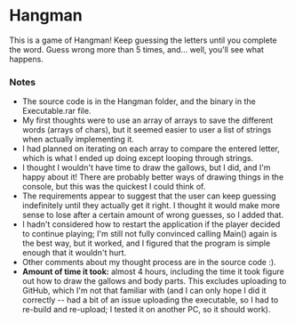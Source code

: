 # Hangman

This is a game of Hangman! Keep guessing the letters until you complete the word. Guess wrong more than 5 times, and... well, you'll see what happens.

### Notes

* The source code is in the Hangman folder, and the binary in the Executable.rar file.
* My first thoughts were to use an array of arrays to save the different words (arrays of chars), but it seemed easier to user a list of strings when actually implementing it.
* I had planned on iterating on each array to compare the entered letter, which is what I ended up doing except looping through strings.
* I thought I wouldn't have time to draw the gallows, but I did, and I'm happy about it! There are probably better ways of drawing things in the console, but this was the quickest I could think of.
* The requirements appear to suggest that the user can keep guessing indefinitely until they actually get it right. I thought it would make more sense to lose after a certain amount of wrong guesses, so I added that.
* I hadn't considered how to restart the application if the player decided to continue playing; I'm still not fully convinced calling Main() again is the best way, but it worked, and I figured that the program is simple enough that it wouldn't hurt.
* Other comments about my thought process are in the source code :).
* **Amount of time it took:** almost 4 hours, including the time it took figure out how to draw the gallows and body parts. This excludes uploading to GitHub, which I'm not that familiar with (and I can only hope I did it correctly -- had a bit of an issue uploading the executable, so I had to re-build and re-upload; I tested it on another PC, so it should work).

